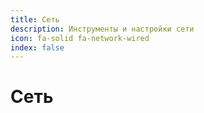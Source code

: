 ```yaml
---
title: Сеть
description: Инструменты и настройки сети
icon: fa-solid fa-network-wired
index: false
---
```


# Сеть